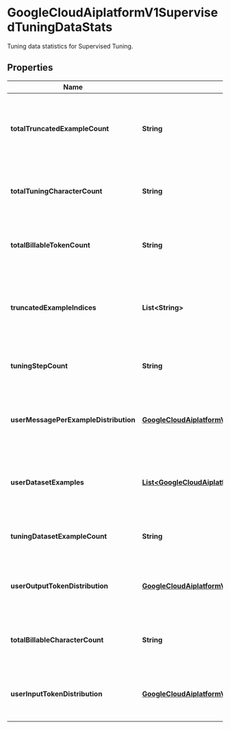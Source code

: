 

# GoogleCloudAiplatformV1SupervisedTuningDataStats

Tuning data statistics for Supervised Tuning.

## Properties

| Name | Type | Description | Notes |
|------------ | ------------- | ------------- | -------------|
|**totalTruncatedExampleCount** | **String** | The number of examples in the dataset that have been truncated by any amount. |  [optional] |
|**totalTuningCharacterCount** | **String** | Output only. Number of tuning characters in the tuning dataset. |  [optional] [readonly] |
|**totalBillableTokenCount** | **String** | Output only. Number of billable tokens in the tuning dataset. |  [optional] [readonly] |
|**truncatedExampleIndices** | **List&lt;String&gt;** | A partial sample of the indices (starting from 1) of the truncated examples. |  [optional] |
|**tuningStepCount** | **String** | Output only. Number of tuning steps for this Tuning Job. |  [optional] [readonly] |
|**userMessagePerExampleDistribution** | [**GoogleCloudAiplatformV1SupervisedTuningDatasetDistribution**](GoogleCloudAiplatformV1SupervisedTuningDatasetDistribution.md) | Output only. Dataset distributions for the messages per example. |  [optional] [readonly] |
|**userDatasetExamples** | [**List&lt;GoogleCloudAiplatformV1Content&gt;**](GoogleCloudAiplatformV1Content.md) | Output only. Sample user messages in the training dataset uri. |  [optional] |
|**tuningDatasetExampleCount** | **String** | Output only. Number of examples in the tuning dataset. |  [optional] [readonly] |
|**userOutputTokenDistribution** | [**GoogleCloudAiplatformV1SupervisedTuningDatasetDistribution**](GoogleCloudAiplatformV1SupervisedTuningDatasetDistribution.md) | Output only. Dataset distributions for the user output tokens. |  [optional] [readonly] |
|**totalBillableCharacterCount** | **String** | Output only. Number of billable characters in the tuning dataset. |  [optional] [readonly] |
|**userInputTokenDistribution** | [**GoogleCloudAiplatformV1SupervisedTuningDatasetDistribution**](GoogleCloudAiplatformV1SupervisedTuningDatasetDistribution.md) | Output only. Dataset distributions for the user input tokens. |  [optional] [readonly] |



